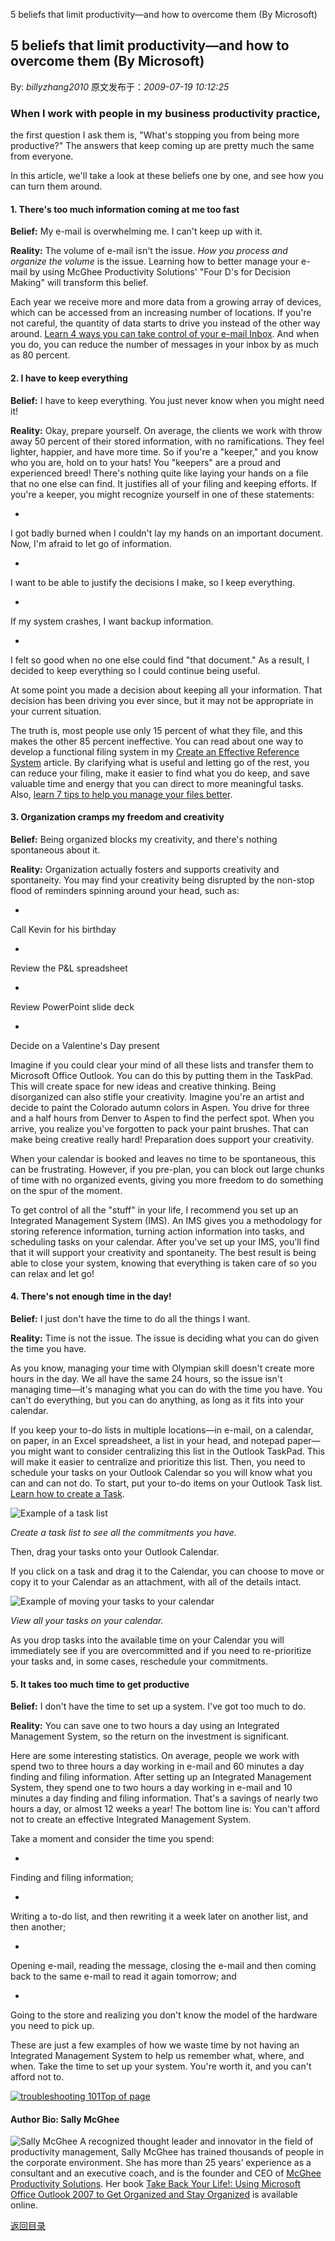 5 beliefs that limit productivity—and how to overcome them (By Microsoft)
## 5 beliefs that limit productivity—and how to overcome them (By Microsoft)

By: *billyzhang2010* 原文发布于：*2009-07-19 10:12:25*

### When I work with people in my business productivity practice,
the first question I ask them is, "What's stopping you from being
more productive?" The answers that keep coming up are pretty much
the same from everyone.

In this article, we'll take a look at these beliefs one by one,
and see how you can turn them around.

#### 1. There's too much information coming at me too fast

**Belief&#58;** My e-mail is
overwhelming me. I can't keep up with it.

**Reality&#58;** The volume of e-mail
isn't the issue. *How you process and organize the volume*
is the issue. Learning how to better manage your e-mail by using
McGhee Productivity Solutions' "Four D's for Decision Making" will
transform this belief.

Each year we receive more and more data from a growing array of
devices, which can be accessed from an increasing number of
locations. If you're not careful, the quantity of data starts to
drive you instead of the other way around. [
Learn 4 ways you can take control of your e-mail Inbox](http&#58;//www.microsoft.com/atwork/productivity/email.aspx). And
when you do, you can reduce the number of messages in your inbox by
as much as 80 percent.

#### 2. I have to keep everything

**Belief&#58;** I have to keep
everything. You just never know when you might need it!

**Reality&#58;** Okay, prepare
yourself. On average, the clients we work with throw away 50
percent of their stored information, with no ramifications. They
feel lighter, happier, and have more time. So if you're a "keeper,"
and you know who you are, hold on to your hats! You "keepers" are a
proud and experienced breed! There's nothing quite like laying your
hands on a file that no one else can find. It justifies all of your
filing and keeping efforts. If you're a keeper, you might recognize
yourself in one of these statements&#58;

- 
I got badly burned when I couldn't lay my hands on an important
document. Now, I'm afraid to let go of information.

- 
I want to be able to justify the decisions I make, so I keep
everything.

- 
If my system crashes, I want backup information.

- 
I felt so good when no one else could find "that document." As a
result, I decided to keep everything so I could continue being
useful.

At some point you made a decision about keeping all your
information. That decision has been driving you ever since, but it
may not be appropriate in your current situation.

The truth is, most people use only 15 percent of what they file,
and this makes the other 85 percent ineffective. You can read about
one way to develop a functional filing system in my [
Create an Effective Reference System](http&#58;//office.microsoft.com/en-us/FX011456171033.aspx) article. By clarifying
what is useful and letting go of the rest, you can reduce your
filing, make it easier to find what you do keep, and save valuable
time and energy that you can direct to more meaningful tasks. Also,
[
learn 7 tips to help you manage your files better](http&#58;//www.microsoft.com/atwork/productivity/files.aspx).

#### 3. Organization cramps my freedom and creativity

**Belief&#58;** Being organized blocks
my creativity, and there's nothing spontaneous about it.

**Reality&#58;** Organization actually
fosters and supports creativity and spontaneity. You may find your
creativity being disrupted by the non-stop flood of reminders
spinning around your head, such as&#58;

- 
Call Kevin for his birthday

- 
Review the P&L spreadsheet

- 
Review PowerPoint slide deck

- 
Decide on a Valentine's Day present

Imagine if you could clear your mind of all these lists and
transfer them to Microsoft Office Outlook. You can do this by
putting them in the TaskPad. This will create space for new ideas
and creative thinking. Being disorganized can also stifle your
creativity. Imagine you're an artist and decide to paint the
Colorado autumn colors in Aspen. You drive for three and a half
hours from Denver to Aspen to find the perfect spot. When you
arrive, you realize you've forgotten to pack your paint brushes.
That can make being creative really hard! Preparation does support
your creativity.

When your calendar is booked and leaves no time to be
spontaneous, this can be frustrating. However, if you pre-plan, you
can block out large chunks of time with no organized events, giving
you more freedom to do something on the spur of the moment.

To get control of all the "stuff" in your life, I recommend you
set up an Integrated Management System (IMS). An IMS gives you a
methodology for storing reference information, turning action
information into tasks, and scheduling tasks on your calendar.
After you've set up your IMS, you'll find that it will support your
creativity and spontaneity. The best result is being able to close
your system, knowing that everything is taken care of so you can
relax and let go!

#### 4. There's not enough time in the day!

**Belief&#58;** I just don't have the
time to do all the things I want.

**Reality&#58;** Time is not the issue.
The issue is deciding what you can do given the time you have.

As you know, managing your time with Olympian skill doesn't
create more hours in the day. We all have the same 24 hours, so the
issue isn't managing time—it's managing what you can do with the
time you have. You can't do everything, but you can do anything, as
long as it fits into your calendar.

If you keep your to-do lists in multiple locations—in e-mail, on
a calendar, on paper, in an Excel spreadsheet, a list in your head,
and notepad paper—you might want to consider centralizing this list
in the Outlook TaskPad. This will make it easier to centralize and
prioritize this list. Then, you need to schedule your tasks on your
Outlook Calendar so you will know what you can and can not do. To
start, put your to-do items on your Outlook Task list. [
Learn how to create a Task](http&#58;//office.microsoft.com/en-us/assistance/HP052429701033.aspx).

![Example of a task list](http&#58;//www.microsoft.com/global/atwork/PublishingImages/productivity/taskpad.jpg)

*Create a task list to see all the commitments you
have.*

Then, drag your tasks onto your Outlook Calendar.

If you click on a task and drag it to the Calendar, you can
choose to move or copy it to your Calendar as an attachment, with
all of the details intact.

![Example of moving your tasks to your calendar](http&#58;//www.microsoft.com/global/atwork/PublishingImages/productivity/taskpad2.jpg)

*View all your tasks on your calendar.*

As you drop tasks into the available time on your Calendar you
will immediately see if you are overcommitted and if you need to
re-prioritize your tasks and, in some cases, reschedule your
commitments.

#### 5. It takes too much time to get productive

**Belief&#58;** I don't have the time
to set up a system. I've got too much to do.

**Reality&#58;** You can save one to
two hours a day using an Integrated Management System, so the
return on the investment is significant.

Here are some interesting statistics. On average, people we work
with spend two to three hours a day working in e-mail and 60
minutes a day finding and filing information. After setting up an
Integrated Management System, they spend one to two hours a day
working in e-mail and 10 minutes a day finding and filing
information. That's a savings of nearly two hours a day, or almost
12 weeks a year! The bottom line is&#58; You can't
afford not to create an effective Integrated Management System.

Take a moment and consider the time you
spend&#58;

- 
Finding and filing information;

- 
Writing a to-do list, and then rewriting it a week later on
another list, and then another;

- 
Opening e-mail, reading the message, closing the e-mail and then
coming back to the same e-mail to read it again tomorrow; and

- 
Going to the store and realizing you don't know the model of the
hardware you need to pick up.

These are just a few examples of how we waste time by not having
an Integrated Management System to help us remember what, where,
and when. Take the time to set up your system. You're worth it, and
you can't afford not to.

[![troubleshooting 101](http&#58;//www.microsoft.com/global/atwork/PublishingImages/top-of-page-bullet.gif)Top of page](http&#58;//www.microsoft.com/#top-of-page)

#### Author Bio&#58; Sally McGhee
![Sally McGhee](http&#58;//wwwauthoringctp/athome/PublishingImages/bios/57045_55x55_sallymcghee_f.jpg)
A recognized thought leader and innovator in the field of
productivity management, Sally McGhee has trained thousands of
people in the corporate environment. She has more than 25 years’
experience as a consultant and an executive coach, and is the
founder and CEO of [McGhee
Productivity Solutions](http&#58;//www.mcgheeproductivity.com). Her book [
Take Back Your Life!&#58; Using Microsoft Office
Outlook 2007 to Get Organized and Stay Organized](http&#58;//www.microsoft.com/MSPress/books/authors/auth10141.aspx) is available
online.

[返回目录](index.html)
